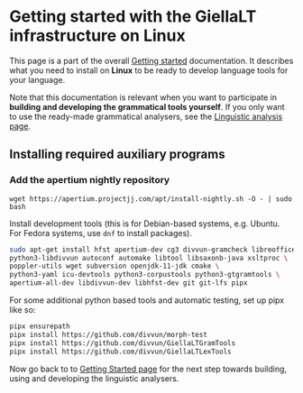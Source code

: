 # Getting started with the GiellaLT infrastructure on Linux

This page is a part of the overall [Getting started](GettingStarted.html) documentation. It describes what you need to install on **Linux** to be ready to develop language tools for your language.

Note that this documentation is relevant when you want to participate in **building and developing the grammatical tools yourself**. If you only want to use the ready-made grammatical analysers, see the [Linguistic analysis page](ling/LinguisticAnalysis.html).

## Installing required auxiliary programs

### Add the apertium nightly repository

`wget https://apertium.projectjj.com/apt/install-nightly.sh -O - | sudo bash`

Install development tools (this is for Debian-based systems, e.g. Ubuntu. For Fedora systems, use `dnf` to install packages).

```sh
sudo apt-get install hfst apertium-dev cg3 divvun-gramcheck libreoffice-divvun \
python3-libdivvun autoconf automake libtool libsaxonb-java xsltproc \
poppler-utils wget subversion openjdk-11-jdk cmake \
python3-yaml icu-devtools python3-corpustools python3-gtgramtools \
apertium-all-dev libdivvun-dev libhfst-dev git git-lfs pipx
```

For some additional python based tools and automatic testing, set up pipx like
so:

```sh
pipx ensurepath
pipx install https://github.com/divvun/morph-test
pipx install https://github.com/divvun/GiellaLTGramTools
pipx install https://github.com/divvun/GiellaLTLexTools
```

Now go back to to [Getting Started page](GettingStarted.html) for the next step towards building, using and developing the linguistic analysers.
